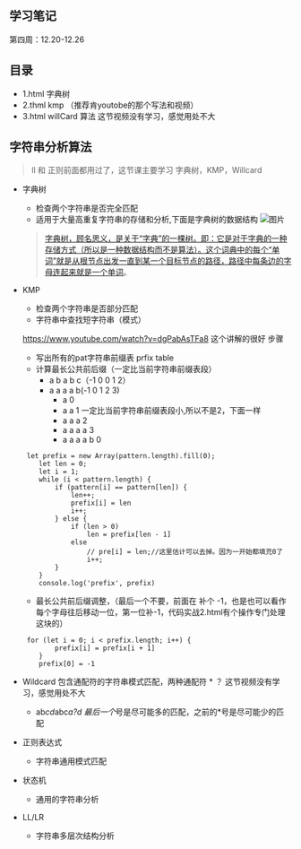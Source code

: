 ## 学习笔记
第四周：12.20-12.26

## 目录
- 1.html  字典树
- 2.thml  kmp （推荐肯youtobe的那个写法和视频）
- 3.html  willCard 算法  这节视频没有学习，感觉用处不大

## 字符串分析算法
> ll 和 正则前面都用过了，这节课主要学习 字典树，KMP，Willcard
- 字典树
    - 检查两个字符串是否完全匹配
    - 适用于大量高重复字符串的存储和分析,下面是字典树的数据结构
    ![图片](https://github.com/qinpengsen/Frontend-09-Template/tree/main/Week_04/Trie.png)

    > [字典树，顾名思义，是关于“字典”的一棵树。即：它是对于字典的一种存储方式（所以是一种数据结构而不是算法）。这个词典中的每个“单词”就是从根节点出发一直到某一个目标节点的路径，路径中每条边的字母连起来就是一个单词](https://www.cnblogs.com/fusiwei/p/11972776.html)。
- KMP
    - 检查两个字符串是否部分匹配
    - 字符串中查找短字符串（模式）

    https://www.youtube.com/watch?v=dgPabAsTFa8  这个讲解的很好
    步骤
    - 写出所有的pat字符串前缀表  prfix table  
    - 计算最长公共前后缀（一定比当前字符串前缀表段）  
        - a b a b c（-1 0 0 1 2）
        - a a a a b(-1 0 1 2 3) 
            - a           0
            - a a         1   一定比当前字符串前缀表段小,所以不是2，下面一样
            - a a a       2
            - a a a a     3
            - a a a a b   0 
    ```
     let prefix = new Array(pattern.length).fill(0);
        let len = 0;
        let i = 1;
        while (i < pattern.length) {
            if (pattern[i] == pattern[len]) {
                len++;
                prefix[i] = len
                i++;
            } else {
                if (len > 0)
                    len = prefix[len - 1]
                else
                    // pre[i] = len;//这里估计可以去掉。因为一开始都填充0了
                    i++;
            }
        }
        console.log('prefix', prefix)
    ```
    - 最长公共前后缀调整，（最后一个不要，前面在 补个 -1，也是也可以看作每个字母往后移动一位，第一位补-1，代码实战2.html有个操作专门处理这块的）
    ```
     for (let i = 0; i < prefix.length; i++) {
            prefix[i] = prefix[i + 1]
        }
        prefix[0] = -1
    ```

- Wildcard
    包含通配符的字符串模式匹配，两种通配符 *  ？    这节视频没有学习，感觉用处不大
    - ab*cd*abc*a?d  最后一个*号是尽可能多的匹配，之前的*号是尽可能少的匹配
- 正则表达式
    - 字符串通用模式匹配
- 状态机
    - 通用的字符串分析
- LL/LR
    - 字符串多层次结构分析
